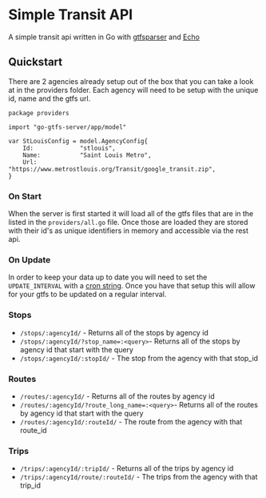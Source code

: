 # Simple Transit API
A simple transit api written in Go with [gtfsparser](https://www.github.com/geops) and [Echo](https://echo.labstack.com/)

## Quickstart
There are 2 agencies already setup out of the box that you can take a look at in the providers folder. Each agency will need to be setup with the unique id, name and the gtfs url.

```golang
package providers

import "go-gtfs-server/app/model"

var StLouisConfig = model.AgencyConfig{
	Id:             "stlouis",
	Name:           "Saint Louis Metro",
	Url:            "https://www.metrostlouis.org/Transit/google_transit.zip",
}
```
### On Start
When the server is first started it will load all of the gtfs files that are in the listed in the `providers/all.go` file. Once those are loaded they are stored with their id's as unique identifiers in memory and accessible via the rest api.

### On Update 
In order to keep your data up to date you will need to set the `UPDATE_INTERVAL` with a [cron string](https://crontab.guru/). Once you have that setup this will allow for your gtfs to be updated on a regular interval.

### Stops
- `/stops/:agencyId/` - Returns all of the stops by agency id
- `/stops/:agencyId/?stop_name=:<query>`- Returns all of the stops by agency id that start with the query
- `/stops/:agencyId/:stopId/` - The stop from the agency with that stop_id

### Routes
- `/routes/:agencyId/` - Returns all of the routes by agency id
- `/routes/:agencyId/?route_long_name=:<query>`- Returns all of the routes by agency id that start with the query
- `/routes/:agencyId/:routeId/` - The route from the agency with that route_id

### Trips
- `/trips/:agencyId/:tripId/` - Returns all of the trips by agency id
- `/trips/:agencyId/route/:routeId/`  - The trips from the agency with that trip_id 

